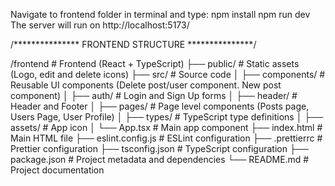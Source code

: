 Navigate to frontend folder in terminal and type:
npm install
npm run dev
The server will run on http://localhost:5173/

/*************** FRONTEND STRUCTURE ***************/

/frontend                    # Frontend (React + TypeScript)
├── public/                  # Static assets (Logo, edit and delete icons)
├── src/                     # Source code
│   ├── components/          # Reusable UI components (Delete post/user component. New post component)
│   ├── auth/                # Login and Sign Up forms
│   ├── header/              # Header and Footer
│   ├── pages/               # Page level components (Posts page, Users Page, User Profile)
│   ├── types/               # TypeScript type definitions
│   ├── assets/              # App icon
│   └── App.tsx              # Main app component
├── index.html               # Main HTML file
├── eslint.config.js         # ESLint configuration
├── .prettierrc              # Prettier configuration
├── tsconfig.json            # TypeScript configuration
├── package.json             # Project metadata and dependencies
└── README.md                # Project documentation
